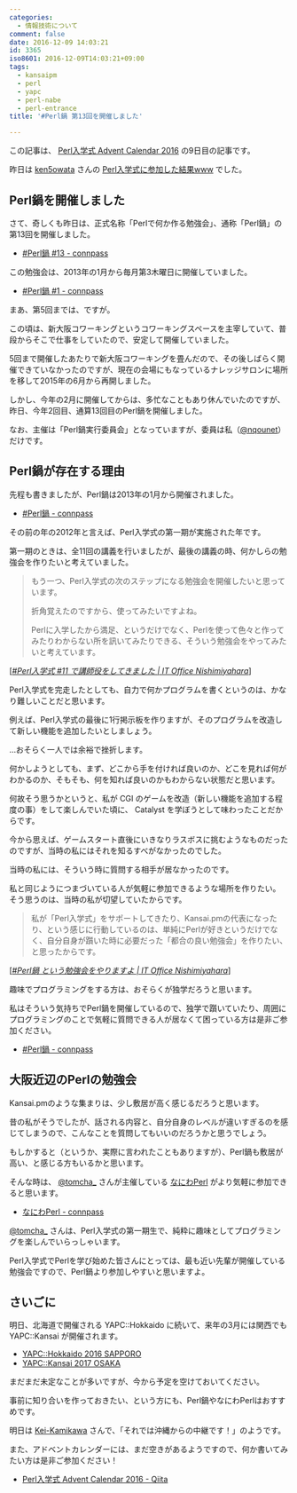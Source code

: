 ```yaml
---
categories:
  - 情報技術について
comment: false
date: 2016-12-09 14:03:21
id: 3365
iso8601: 2016-12-09T14:03:21+09:00
tags:
  - kansaipm
  - perl
  - yapc
  - perl-nabe
  - perl-entrance
title: '#Perl鍋 第13回を開催しました'

---
```


この記事は、 <a href="https://qiita.com/advent-calendar/2016/perl-entrance">Perl入学式 Advent Calendar 2016</a> の9日目の記事です。

昨日は <a href="https://qiita.com/ken5owata">ken5owata</a> さんの <a href="http://ken5owata.hatenablog.com/entry/2016/12/08/012211">Perl入学式に参加した結果www</a>  でした。

<h2>Perl鍋を開催しました</h2>

さて、奇しくも昨日は、正式名称「Perlで何か作る勉強会」、通称「Perl鍋」の第13回を開催しました。

<ul>
<li><a href="https://perlnabe.connpass.com/event/46689/">#Perl鍋 #13 - connpass</a></li>
</ul>

この勉強会は、2013年の1月から毎月第3木曜日に開催していました。

<ul>
<li><a href="https://perlnabe.connpass.com/event/1613/">#Perl鍋 #1 - connpass</a></li>
</ul>

まあ、第5回までは、ですが。

この頃は、新大阪コワーキングというコワーキングスペースを主宰していて、普段からそこで仕事をしていたので、安定して開催していました。

5回まで開催したあたりで新大阪コワーキングを畳んだので、その後しばらく開催できていなかったのですが、現在の会場にもなっているナレッジサロンに場所を移して2015年の6月から再開しました。

しかし、今年の2月に開催してからは、多忙なこともあり休んでいたのですが、昨日、今年2回目、通算13回目のPerl鍋を開催しました。

なお、主催は「Perl鍋実行委員会」となっていますが、委員は私（<a href="https://twitter.com/nqounet">@nqounet</a>）だけです。

<h2>Perl鍋が存在する理由</h2>

先程も書きましたが、Perl鍋は2013年の1月から開催されました。

<ul>
<li><a href="https://perlnabe.connpass.com/">#Perl鍋 - connpass</a></li>
</ul>

その前の年の2012年と言えば、Perl入学式の第一期が実施された年です。

第一期のときは、全11回の講義を行いましたが、最後の講義の時、何かしらの勉強会を作りたいと考えていました。

<blockquote cite="https://www.nqou.net/2012/12/18/143300" title="#Perl入学式 #11 で講師役をしてきました | IT Office Nishimiyahara" class="blockquote">もう一つ、Perl入学式の次のステップになる勉強会を開催したいと思っています。

折角覚えたのですから、使ってみたいですよね。

Perlに入学したから満足、というだけでなく、Perlを使って色々と作ってみたりわからない所を訊いてみたりできる、そういう勉強会をやってみたいと考えています。</blockquote>

<div class="cite">[<cite><a href="https://www.nqou.net/2012/12/18/143300">#Perl入学式 #11 で講師役をしてきました | IT Office Nishimiyahara</a></cite>]</div>

Perl入学式を完走したとしても、自力で何かプログラムを書くというのは、かなり難しいことだと思います。

例えば、Perl入学式の最後に1行掲示板を作りますが、そのプログラムを改造して新しい機能を追加したいとしましょう。

…おそらく一人では余裕で挫折します。

何かしようとしても、まず、どこから手を付ければ良いのか、どこを見れば何がわかるのか、そもそも、何を知れば良いのかもわからない状態だと思います。

何故そう思うかというと、私が CGI のゲームを改造（新しい機能を追加する程度の事）をして楽しんでいた頃に、 Catalyst を学ぼうとして味わったことだからです。

今から思えば、ゲームスタート直後にいきなりラスボスに挑むようなものだったのですが、当時の私にはそれを知るすべがなかったのでした。

当時の私には、そういう時に質問する相手が居なかったのです。

私と同じようにつまづいている人が気軽に参加できるような場所を作りたい。
そう思うのは、当時の私が切望していたからです。

<blockquote cite="https://www.nqou.net/2012/12/25/115900" title="#Perl鍋 という勉強会をやりますよ | IT Office Nishimiyahara" class="blockquote">私が「Perl入学式」をサポートしてきたり、Kansai.pmの代表になったり、という感じに行動しているのは、単純にPerlが好きというだけでなく、自分自身が躓いた時に必要だった「都合の良い勉強会」を作りたい、と思ったからです。</blockquote>

<div class="cite">[<cite><a href="https://www.nqou.net/2012/12/25/115900">#Perl鍋 という勉強会をやりますよ | IT Office Nishimiyahara</a></cite>]</div>

趣味でプログラミングをする方は、おそらくが独学だろうと思います。

私はそういう気持ちでPerl鍋を開催しているので、独学で躓いていたり、周囲にプログラミングのことで気軽に質問できる人が居なくて困っている方は是非ご参加ください。

<ul>
<li><a href="https://perlnabe.connpass.com/">#Perl鍋 - connpass</a></li>
</ul>

<h2>大阪近辺のPerlの勉強会</h2>

Kansai.pmのような集まりは、少し敷居が高く感じるだろうと思います。

昔の私がそうでしたが、話される内容と、自分自身のレベルが違いすぎるのを感じてしまうので、こんなことを質問してもいいのだろうかと思うでしょう。

もしかすると（というか、実際に言われたこともありますが）、Perl鍋も敷居が高い、と感じる方もいるかと思います。

そんな時は、 <a href="http://twitter.com/tomcha_">@tomcha_</a> さんが主催している <a href="https://naniwaperl.connpass.com">なにわPerl</a> がより気軽に参加できると思います。

<ul>
<li><a href="https://naniwaperl.connpass.com/">なにわPerl - connpass</a></li>
</ul>

<a href="http://twitter.com/tomcha_">@tomcha_</a> さんは、Perl入学式の第一期生で、純粋に趣味としてプログラミングを楽しんでいらっしゃいます。

Perl入学式でPerlを学び始めた皆さんにとっては、最も近い先輩が開催している勉強会ですので、Perl鍋より参加しやすいと思いますよ。

<h2>さいごに</h2>

明日、北海道で開催される YAPC::Hokkaido に続いて、来年の3月には関西でもYAPC::Kansai が開催されます。

<ul>
<li><a href="http://yapcjapan.org/2016hokkaido/">YAPC::Hokkaido 2016 SAPPORO</a></li>
<li><a href="http://yapcjapan.org/2017kansai/">YAPC::Kansai 2017 OSAKA</a></li>
</ul>

まだまだ未定なことが多いですが、今から予定を空けておいてください。

事前に知り合いを作っておきたい、という方にも、Perl鍋やなにわPerlはおすすめです。

明日は <a href="https://qiita.com/Kei-Kamikawa">Kei-Kamikawa</a> さんで、「それでは沖縄からの中継です！」のようです。

また、アドベントカレンダーには、まだ空きがあるようですので、何か書いてみたい方は是非ご参加ください！

<ul>
<li><a href="https://qiita.com/advent-calendar/2016/perl-entrance">Perl入学式 Advent Calendar 2016 - Qiita</a></li>
</ul>
